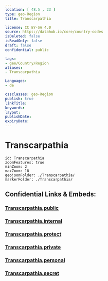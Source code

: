 ```yaml
---
location: [ 48.5 , 23 ] 
type: geo-Region
title: Transcarpathia

license: CC BY-SA 4.0
source: https://datahub.io/core/country-codes
isDeleted: false
isReadOnly: false
draft: false
confidential: public

tags:
- geo/Country/Region
aliases:
- Transcarpathia

Languages:
- de

cssclasses: geo-Region
publish: true
linkTitle: 
keywords: 
layout: 
publishDate: 
expiryDate: 
---
```


# Transcarpathia

```leaflet
id: Transcarpathia
zoomFeatures: true 
minZoom: 2 
maxZoom: 18
geojsonFolder: ./Transcarpathia/
markerFolder: ./Transcarpathia/
```


## Confidential Links & Embeds: 

### [Transcarpathia.public](/_public/\Earth\Continent\Europe\Europe~East\Ukraine\Regions~UkraineTranscarpathia.public.md) 

### [Transcarpathia.internal](/_internal/\Earth\Continent\Europe\Europe~East\Ukraine\Regions~UkraineTranscarpathia.internal.md) 

### [Transcarpathia.protect](/_protect/\Earth\Continent\Europe\Europe~East\Ukraine\Regions~UkraineTranscarpathia.protect.md) 

### [Transcarpathia.private](/_private/\Earth\Continent\Europe\Europe~East\Ukraine\Regions~UkraineTranscarpathia.private.md) 

### [Transcarpathia.personal](/_personal/\Earth\Continent\Europe\Europe~East\Ukraine\Regions~UkraineTranscarpathia.personal.md) 

### [Transcarpathia.secret](/_secret/\Earth\Continent\Europe\Europe~East\Ukraine\Regions~UkraineTranscarpathia.secret.md)

